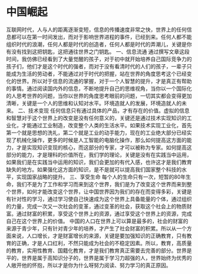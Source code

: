 # 中国崛起

互联网时代，人与人的距离逐渐变短，信息的传播速度非常之快，世界上的任何信息都可以在第一时间发出，而对于影响世界进程的事件，已经到来。任何人都不能组织时代的浪潮，任何人都是时代的创造者，任何人都是时代的弄潮儿，关键是你有没有找到这把钥匙，这把通往世界之门钥匙。
一、信息流通
通过撰写文章这段时间，我仿佛已经看到了大量觉醒的孩子，对于初中就开始培养自己国际竞争力的孩子们，他们才是这个时代的强者，而对于没有看清时代的人们的孩子，一辈子只能成为生活的劳动者，不能通过对于时代的把握，站在世界的角度思考这个已经变化的世界。所以对于信息的流通的掌握，对于一个人智慧的提升，才是真正有帮助的事情。通过阅读国内外的信息，不断地提升自己的思维视角，当你以一个国际化的人思考世界的问题，当你以世界的角度思考眼前的问题，一切其实都会变得更加清晰，关键是一个人的思维和认知对水平。环境造就人的发展，环境造就人的未来。
二、技术变现
任何信息只有通过具体的产品，才有存在的价值。虚拟的信息和智慧对于这个世界上的改变是没有任何意义的，关键还是通过技术实现知识的工业化，才能通过工业制造，改变整个人类的生活水平。如果技术实现工业化，首先第一个就是思想的洗礼，第二个就是工业的动手能力，现在的工业绝大部分已经实现了机械化操作，更多的时候是人工智能的电脑化操作，那么如何提高这方面的能力，才是实现知识变现的核心，而这部分的专家，才可以被称为专家。如何提高这部分的能力，才是理科的价值所在，我们学的理论，关键是没有在实践当中运用，如果我们是在实践当中运用的知识，我们会更加的有代入感，也许这才是我们教育缺失的地方。如果强化这方面的知识，是不是就可以提高我们国家整个科技的水平，实现国家战略的提升。
三、享受生命
每个人的生命只有一次，短暂的80年生命，我们不是为了工作和学习而来到这个世界，我们是为了改变这个世界而来到整个世界，如何才能改变这个世界，让中国世界因为我们的存在而变得多彩，关键是有针对性的学习，通过学习使自己快速成为这个世界上具备能量的个体，通过组织的力量，完成一次又一次社会的变革，通过变革的社会，获取这个社会上的物质财富。通过财富的积累，享受这个世界上的资源，通过享受这个世界上的资源，完成自己在这个世界上的价值。
中国的人口在世界上可以算是最多的，社会的财富的来源于青少年，只有针对青少年的培养，才产生了社会财富的积累。所以从一个方面来说，人口增长，才是财富增长的来源，关键是要加强知识的正确教育，只有教育的正确，才是人口红利，不然只能成为社会的不稳定因素。所以，教育，高质量的教育，实用性教育、国籍化教育，才是我们教育真正需要去完善的部分。世界是平的，世界是属于高知识分子的，世界是属于学习力超强的人，世界始终为优秀的人敞开他的怀抱，所以才是你为什么呀努力阅读、努力学习的真正原因。
